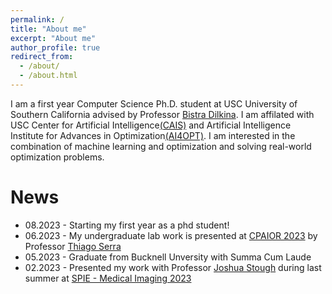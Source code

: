 ```yaml
---
permalink: /
title: "About me"
excerpt: "About me"
author_profile: true
redirect_from: 
  - /about/
  - /about.html
---
```


I am a first year Computer Science Ph.D. student at USC University of Southern California advised by Professor [Bistra Dilkina](https://viterbi.usc.edu/directory/faculty/Dilkina/Bistra). I am affilated with USC Center for Artificial Intelligence[(CAIS)](https://cais.usc.edu/) and Artificial Intelligence Institute for Advances in Optimization[(AI4OPT)](https://www.ai4opt.org/). I am interested in the combination of machine learning and optimization and solving real-world optimization problems.

News
======
* 08.2023 - Starting my first year as a phd student!
* 06.2023 - My undergraduate lab work is presented at [CPAIOR 2023](https://sites.google.com/view/cpaior2023) by Professor [Thiago Serra](https://thiagoserra.com/)
* 05.2023 - Graduate from Bucknell Unversity with Summa Cum Laude
* 02.2023 - Presented my work with Professor [Joshua Stough](http://eg.bucknell.edu/~jvs008/) during last summer at [SPIE - Medical Imaging 2023](https://spie.org/conferences-and-exhibitions/medical-imaging?SSO=1)
